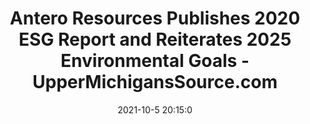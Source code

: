 ---
"title": "Antero Resources Publishes 2020 ESG Report and Reiterates 2025 Environmental Goals - UpperMichigansSource.com"
"date": "2021-10-5 20:15:0"
"feed_name": "GOOGLENEWSDRILLING"
"feed_website": "https://news.google.com/search?q=drilling%2Bincident&hl=en-US&gl=US&ceid=US:en"
"feed_rss": "https://news.google.com/rss/search?q=drilling%2Bincident&hl=en-US&gl=US&ceid=US:en"
"link": "https://www.uppermichiganssource.com/prnewswire/2021/10/05/antero-resources-publishes-2020-esg-report-reiterates-2025-environmental-goals/"
"source": "{'href': 'https://www.uppermichiganssource.com', 'title': 'UpperMichigansSource.com'}"
"file": "_posts/2021-1-1-7eeba21623e362d8ce9cedde65ba3559eaf5f05a.md"
"accident": "0"
"drilling": "0"
"dead": "0"
"injured": "0"
"arrested": "0"
"place": "unknown place"
"where": "unknown site"
"causes": "unknown"
"place_uri": "unknown place"
---